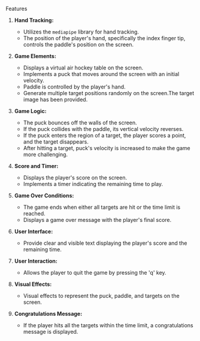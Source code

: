 

Features 

1. **Hand Tracking:**
   - Utilizes the `mediapipe` library for hand tracking.
   - The position of the player's hand, specifically the index finger tip, controls the paddle's position on the screen.

2. **Game Elements:**
   - Displays a virtual air hockey table on the screen.
   - Implements a puck that moves around the screen with an initial velocity.
   - Paddle is controlled by the player's hand.
   - Generate multiple target positions randomly on the screen.The target image has been provided.

3. **Game Logic:**
   - The puck bounces off the walls of the screen.
   - If the puck collides with the paddle, its vertical velocity reverses.
   - If the puck enters the region of a target, the player scores a point, and the target disappears.
   - After hitting a target,  puck's velocity is increased to make the game more challenging.

4. **Score and Timer:**
   - Displays the player's score on the screen.
   - Implements a timer indicating the remaining time to play.

5. **Game Over Conditions:**
   - The game ends when either all targets are hit or the time limit is reached.
   - Displays a game over message with the player's final score.

6. **User Interface:**
   - Provide clear and visible text displaying the player's score and the remaining time.

7. **User Interaction:**
   - Allows the player to quit the game by pressing the 'q' key.

8. **Visual Effects:**
   - Visual effects to represent the puck, paddle, and targets on the screen.

9. **Congratulations Message:**
   - If the player hits all the targets within the time limit, a congratulations message is displayed.



